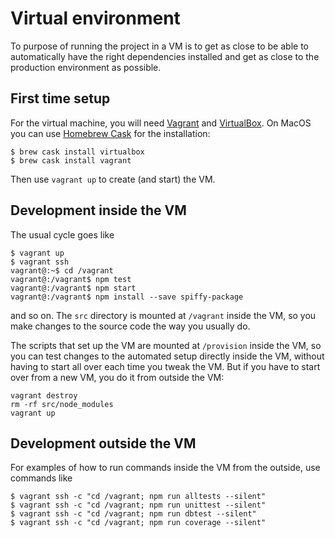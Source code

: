 # Virtual environment

To purpose of running the project in a VM is to get as close to be able to automatically have the right dependencies installed and get as close to the production environment as possible.

## First time setup

For the virtual machine, you will need [Vagrant](https://www.vagrantup.com/) and [VirtualBox](https://www.virtualbox.org/).  On MacOS you can use [Homebrew Cask](https://caskroom.github.io/) for the installation:

    $ brew cask install virtualbox
    $ brew cask install vagrant

Then use `vagrant up` to create (and start) the VM.

## Development inside the VM

The usual cycle goes like

    $ vagrant up
    $ vagrant ssh
    vagrant@:~$ cd /vagrant
    vagrant@:/vagrant$ npm test
    vagrant@:/vagrant$ npm start
    vagrant@:/vagrant$ npm install --save spiffy-package

and so on.  The `src` directory is mounted at `/vagrant` inside the VM, so you make changes to the source code the way you usually do.

The scripts that set up the VM are mounted at `/provision` inside the VM, so you can test changes to the automated setup directly inside the VM, without having to start all over each time you tweak the VM.  But if you have to start over from a new VM, you do it from outside the VM:

    vagrant destroy
    rm -rf src/node_modules
    vagrant up

## Development outside the VM

For examples of how to run commands inside the VM from the outside, use commands like

    $ vagrant ssh -c "cd /vagrant; npm run alltests --silent"
    $ vagrant ssh -c "cd /vagrant; npm run unittest --silent"
    $ vagrant ssh -c "cd /vagrant; npm run dbtest --silent"
    $ vagrant ssh -c "cd /vagrant; npm run coverage --silent"
